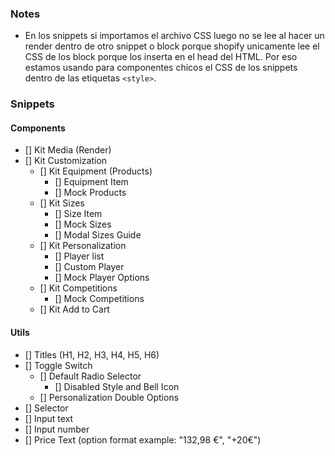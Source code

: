 ### Notes
  - En los snippets si importamos el archivo CSS luego no se lee al hacer un render dentro de otro snippet o block porque shopify unicamente lee el CSS de los block porque los inserta en el head del HTML. Por eso estamos usando para componentes chicos el CSS de los snippets dentro de las etiquetas `<style>`.
### Snippets
#### Components
- [] Kit Media (Render)
- [] Kit Customization 
    - [] Kit Equipment (Products)
        - [] Equipment Item
        - [] Mock Products
    - [] Kit Sizes
        - [] Size Item
        - [] Mock Sizes
        - [] Modal Sizes Guide
    - [] Kit Personalization
        - [] Player list
        - [] Custom Player
        - [] Mock Player Options
    - [] Kit Competitions
        - [] Mock Competitions
    - [] Kit Add to Cart
#### Utils
- [] Titles (H1, H2, H3, H4, H5, H6) 
- [] Toggle Switch 
    - [] Default Radio Selector 
        - [] Disabled Style and Bell Icon
    - [] Personalization Double Options 
- [] Selector
- [] Input text
- [] Input number
- [] Price Text (option format example: "132,98 €", "+20€")